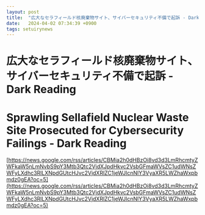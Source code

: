 ```yaml
---
layout: post
title:  "広大なセラフィールド核廃棄物サイト、サイバーセキュリティ不備で起訴 - Dark Reading"
date:   2024-04-02 07:34:39 +0900
tags: setuirynews 
---
```


# 広大なセラフィールド核廃棄物サイト、サイバーセキュリティ不備で起訴 - Dark Reading



# Sprawling Sellafield Nuclear Waste Site Prosecuted for Cybersecurity Failings - Dark Reading

[https://news.google.com/rss/articles/CBMia2h0dHBzOi8vd3d3LmRhcmtyZWFkaW5nLmNvbS9pY3Mtb3Qtc2VjdXJpdHkvc2VsbGFmaWVsZC1udWNsZWFyLXdhc3RlLXNpdGUtcHJvc2VjdXRlZC1jeWJlcnNlY3VyaXR5LWZhaWxpbmdz0gEA?oc=5](https://news.google.com/rss/articles/CBMia2h0dHBzOi8vd3d3LmRhcmtyZWFkaW5nLmNvbS9pY3Mtb3Qtc2VjdXJpdHkvc2VsbGFmaWVsZC1udWNsZWFyLXdhc3RlLXNpdGUtcHJvc2VjdXRlZC1jeWJlcnNlY3VyaXR5LWZhaWxpbmdz0gEA?oc=5)


